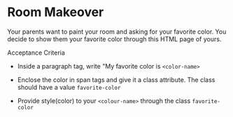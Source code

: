 # Room Makeover


 Your parents want to paint your room and asking for your favorite color. You decide to show them your favorite color through this HTML page of yours.


 Acceptance Criteria


 - Inside a paragraph tag, write "My favorite color is `<color-name>`
 
 - Enclose the color in span tags and give it a class attribute. The class should have a value `favorite-color`
 
 - Provide style(color) to your `<colour-name>` through the class `favorite-color`
